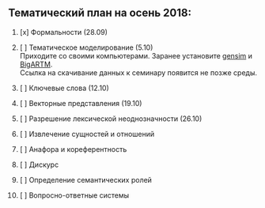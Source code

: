 ## Тематический план на осень 2018:

1. [x] Формальности (28.09)

2. [ ] Тематическое моделирование (5.10)  
        Приходите со своими компьютерами. Заранее установите [gensim](https://github.com/RaRe-Technologies/gensim) и [BigARTM](https://github.com/bigartm/bigartm).  
        Ссылка на скачивание данных к семинару появится не позже среды.

3. [ ] Ключевые слова (12.10)

4. [ ]  Векторные представления (19.10)

5. [ ] Разрешение лексической неоднозначности (26.10)

6. [ ] Извлечение сущностей и отношений

7. [ ] Анафора и кореферентность

8. [ ] Дискурс

9. [ ] Определение семантических ролей

10. [ ] Вопросно-ответные системы
